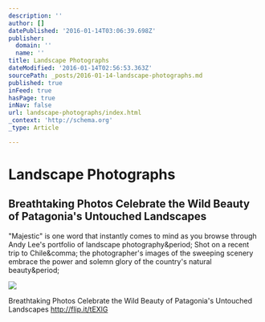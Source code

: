 ```yaml
---
description: ''
author: []
datePublished: '2016-01-14T03:06:39.698Z'
publisher:
  domain: ''
  name: ''
title: Landscape Photographs
dateModified: '2016-01-14T02:56:53.363Z'
sourcePath: _posts/2016-01-14-landscape-photographs.md
published: true
inFeed: true
hasPage: true
inNav: false
url: landscape-photographs/index.html
_context: 'http://schema.org'
_type: Article

---
```

# Landscape Photographs

<article style=""><h1>Breathtaking Photos Celebrate the Wild Beauty of Patagonia's Untouched Landscapes</h1><p>"Majestic" is one word that instantly comes to mind as you browse through Andy Lee's portfolio of landscape photography&amp;period; Shot on a recent trip to Chile&amp;comma; the photographer's images of the sweeping scenery embrace the power and solemn glory of the country's natural beauty&amp;period;</p><img src="http://api.ning.com:80/files/0k1PGPsOMFLQRUGZVkDdORqDF8tEjMVhJq8V1gaDZLWa5lSMHcNRWknXdgr6RHjOj7jJxxjPPN8AsPD*w4TLAubsZmpJdD05/andyleepatagoniadreams5.jpg" /></article>

Breathtaking Photos Celebrate the Wild Beauty of Patagonia's Untouched Landscapes http://flip.it/tEXlG